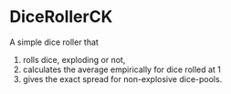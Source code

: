 # DiceRollerCK
A simple dice roller that 

1. rolls dice, exploding or not,
2. calculates the average empirically for dice rolled at 1
3. gives the exact spread for non-explosive dice-pools.
